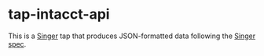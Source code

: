 # tap-intacct-api

This is a [Singer](https://singer.io) tap that produces JSON-formatted data
following the [Singer
spec](https://github.com/singer-io/getting-started/blob/master/SPEC.md).
<!---
This tap:

- Pulls raw data from [Mailgun](https://documentation.mailgun.com/en/latest/api_reference.html)
- Extracts the following resources:
  - [Bounces](https://documentation.mailgun.com/en/latest/api-suppressions.html#bounces)
  - [Complaints](https://documentation.mailgun.com/en/latest/api-suppressions.html#view-all-complaints)
  - [Domains](https://documentation.mailgun.com/en/latest/api-domains.html)
  - [Events](https://documentation.mailgun.com/en/latest/api-events.html#events)
  - [Messages](https://documentation.mailgun.com/en/latest/api-events.html#viewing-stored-messages)
  - [Unsubscribes](https://documentation.mailgun.com/en/latest/api-suppressions.html#unsubscribes)
- Outputs the schema for each resource
- Incrementally pulls data based on the input state


## Notes
### Event availability
The Mailgun API has limited data available from the Events endpoint.

Each account will have a different retention period, based on your subscription. You can find your retention period in [your dashboard](https://app.mailgun.com/app/dashboard).

### Messages
[Stored messages](https://documentation.mailgun.com/en/latest/api-sending.html#retrieving-stored-messages) can only be synced via IDs retrieved from the Events endpoint.

Stored messages are [retained in the system for 3 days](https://documentation.mailgun.com/en/latest/api-sending.html#deleting-stored-messages) and automatically purged after this retention period, so at most you will only be able to retrieve Message data from 3 days prior to the initial sync.

### Suppressions (Bounces, Unsubscribes and Complaints)
During the initial run of this tap, Suppressions will be synced in full. Subsequent syncs (with a state file) will sync each suppression as they are encountered in the events logs.

The reason for this is that [Mailgun only provides responses of all suppressions, or a single suppression.](https://documentation.mailgun.com/en/latest/api-suppressions.html)

To avoid running full syncs on the above streams on each run, ensure you use a state file after the initial sync. Alternatively, `"full_suppression_sync": false` can be added to `config.json` to override the full sync on the initial (and subsequent) runs.

### Base URL
The Base URL used by this tap is `https://api.mailgun.net/v3`, if your domain was created in Mailguns EU region, you will need to use `https://api.eu.mailgun.net/v3`.

The default Base URL can be overridden in the config file, e.g. `"base_url": "https://api.eu.mailgun.net/v3"`


### Configuration settings
Running the the tap requires a config.json file. Example with the minimal settings:
```
{
    "private_key": "key-************************",
    "start_date": "2020-06-01T00:00:00Z"
}
```
Full list of options in config.json:

| Property | Type | Required | Description | Default |
|---|---|---|---|---|
| private_key | String | Y | Authentication is required when using the Mailgun API, you can find your private key inside your Mailgun Control Panel  | N/A |
| start_date | String | Y | Used on first sync to indicate how far back to grab records. Start dates should conform to the RFC3339 specification. | N/A |
| base_url | String | N | All API calls start with a base URL. Mailgun allows the ability to send and receive email in either US region or EU region. Be sure to use the appropriate base URL based on which region you’ve created your domain in. | https://api.mailgun.net/v3/ |
| full_suppression_sync | Boolean | N | If true, suppressions (bounces, unsubscribes and complaints) will be synced in full regardless of start_date. | False is state file, True if not |
| event_lookback | Integer | N | Amount of hours to subtract from the state timestamp, to catch any late-arriving events. | 1 |

---

Copyright &copy; 2018 Stitch
--->
